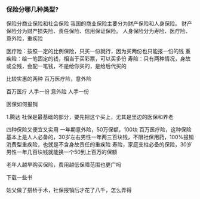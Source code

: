 ### 保险分哪几种类型?
保险分商业保险和社会保险
我国的商业保险主要分为财产保险和人身保险。
财产保险分为财产损失险、责任保险、信用保证保险。
人身保险分为寿险、医疗险、意外险，重疾险

医疗险：按照一定的比例保险，只买一份就行，因为买两份也只能报一份的钱
重疾险：给一笔固定的钱，相当于买彩票，可以买多份
寿险：只有两种情况，身故或全残，会配一笔钱，不是给你买的，是给后代买的


比较实惠的两种
百万医疗险，意外险

百万医疗 人手一份
意外险 人手一份


医保如何报销


1.腾达
社保是最基础的部分，要先把这个买上，尤其是里边的医保和养老


四种保险又便宜又实用
一年期意外险，50万保额，100块
百万医疗险，这种保险基本上是人人必备的，30岁左右男性一年两三百块钱，不限社保用药，100%报销
消费型重疾险，也就是不含身故责任的重疾险 
寿险，家庭支柱必备的保险，30岁男性一年几百块钱就能换一个50到上百万的保额


老年人越早购买保险，费用越低保障范围也更广吗

下载一些书





姑父做了搭桥手术，社保报销后才花了八千，怎么弄得
